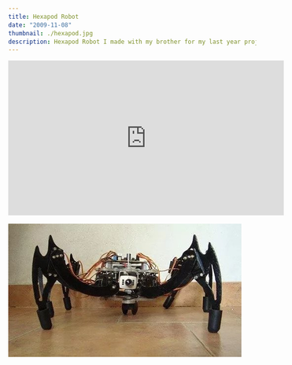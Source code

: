 ```yaml
---
title: Hexapod Robot
date: "2009-11-08"
thumbnail: ./hexapod.jpg
description: Hexapod Robot I made with my brother for my last year project in High School.
---
```


<iframe width="560" height="315" src="https://www.youtube.com/embed/PJFWH32YFsI" title="YouTube video player" frameborder="0" allow="accelerometer; autoplay; clipboard-write; encrypted-media; gyroscope; picture-in-picture" allowfullscreen></iframe>

![hexapod](./hexapod2.jpg)